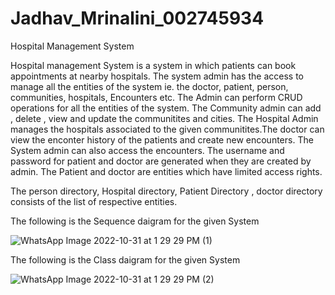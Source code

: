 # Jadhav_Mrinalini_002745934

Hospital Management System

Hospital management System is a system in which patients can book appointments at nearby hospitals. The system admin has the access to manage all the entities of the system ie. the doctor, patient, person, communities, hospitals, Encounters etc. The Admin can perform CRUD operations for all the entities of the system. The Community admin can add , delete , view and update the communitites and cities. The Hospital Admin manages the hospitals associated to the given communitites.The doctor can view the enconter history of the patients and create new encounters. The System admin can also access the encounters.
The username and password for patient and doctor are generated when they are created by admin. 
The Patient and doctor are entities which have limited access rights.

The person directory, Hospital directory, Patient Directory , doctor directory consists of the list of respective entities. 

The following is the Sequence daigram for the given System

![WhatsApp Image 2022-10-31 at 1 29 29 PM (1)](https://user-images.githubusercontent.com/114711523/199130415-7aaba24d-b8fd-45a5-8576-e93540b43c5f.jpeg)

The following is the Class daigram for the given System



![WhatsApp Image 2022-10-31 at 1 29 29 PM (2)](https://user-images.githubusercontent.com/114711523/199130420-82455279-bceb-40b6-beb5-bb390214faca.jpeg)
